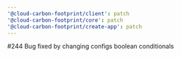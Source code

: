 ```yaml
---
'@cloud-carbon-footprint/client': patch
'@cloud-carbon-footprint/core': patch
'@cloud-carbon-footprint/create-app': patch
---
```


#244 Bug fixed by changing configs boolean conditionals
